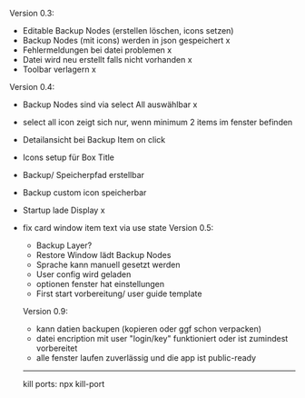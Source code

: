 Version 0.3:
  - Editable Backup Nodes (erstellen löschen, icons setzen) 
  - Backup Nodes (mit icons) werden in json gespeichert x
  - Fehlermeldungen bei datei problemen x
  - Datei wird neu erstellt falls nicht vorhanden x
  - Toolbar verlagern x


Version 0.4:
  - Backup Nodes sind via select All auswählbar x
  - select all icon zeigt sich nur, wenn minimum 2 items im fenster befinden
  - Detailansicht bei Backup Item on click
  - Icons setup für Box Title
  - Backup/ Speicherpfad erstellbar
  - Backup custom icon speicherbar
  - Startup lade Display x


- fix card window item text via use state
Version 0.5:
  - Backup Layer?
  - Restore Window lädt Backup Nodes
  - Sprache kann manuell gesetzt werden
  - User config wird geladen
  - optionen fenster hat einstellungen
  - First start vorbereitung/ user guide template



  Version 0.9:
   - kann datien backupen (kopieren oder ggf schon verpacken)
   - datei encription mit user "login/key" funktioniert oder ist zumindest vorbereitet
   - alle fenster laufen zuverlässig und die app ist public-ready


   _______
   kill ports:
   npx kill-port <PORTNUMBER>

